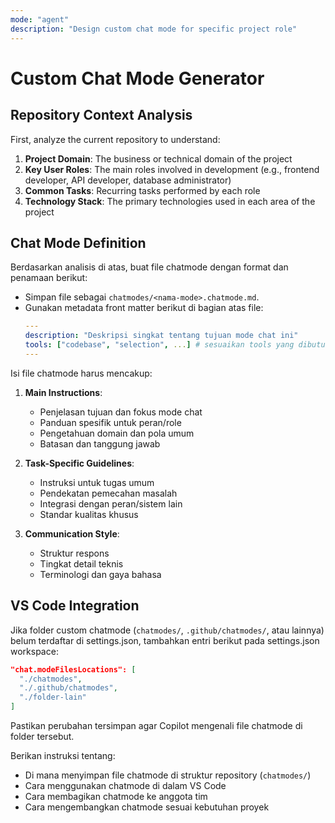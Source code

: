 ```yaml
---
mode: "agent"
description: "Design custom chat mode for specific project role"
---
```

# Custom Chat Mode Generator

## Repository Context Analysis

First, analyze the current repository to understand:

1. **Project Domain**: The business or technical domain of the project
2. **Key User Roles**: The main roles involved in development (e.g., frontend developer, API developer, database administrator)
3. **Common Tasks**: Recurring tasks performed by each role
4. **Technology Stack**: The primary technologies used in each area of the project

## Chat Mode Definition

Berdasarkan analisis di atas, buat file chatmode dengan format dan penamaan berikut:

- Simpan file sebagai `chatmodes/<nama-mode>.chatmode.md`.
- Gunakan metadata front matter berikut di bagian atas file:
  ```yaml
  ---
  description: "Deskripsi singkat tentang tujuan mode chat ini"
  tools: ["codebase", "selection", ...] # sesuaikan tools yang dibutuhkan
  ---
  ```

Isi file chatmode harus mencakup:

1. **Main Instructions**:
   - Penjelasan tujuan dan fokus mode chat
   - Panduan spesifik untuk peran/role
   - Pengetahuan domain dan pola umum
   - Batasan dan tanggung jawab

2. **Task-Specific Guidelines**:
   - Instruksi untuk tugas umum
   - Pendekatan pemecahan masalah
   - Integrasi dengan peran/sistem lain
   - Standar kualitas khusus

3. **Communication Style**:
   - Struktur respons
   - Tingkat detail teknis
   - Terminologi dan gaya bahasa

## VS Code Integration

Jika folder custom chatmode (`chatmodes/`, `.github/chatmodes/`, atau lainnya) belum terdaftar di settings.json, tambahkan entri berikut pada settings.json workspace:
```json
"chat.modeFilesLocations": [
  "./chatmodes",
  "./.github/chatmodes",
  "./folder-lain"
]
```
Pastikan perubahan tersimpan agar Copilot mengenali file chatmode di folder tersebut.

Berikan instruksi tentang:
- Di mana menyimpan file chatmode di struktur repository (`chatmodes/`)
- Cara menggunakan chatmode di dalam VS Code
- Cara membagikan chatmode ke anggota tim
- Cara mengembangkan chatmode sesuai kebutuhan proyek

